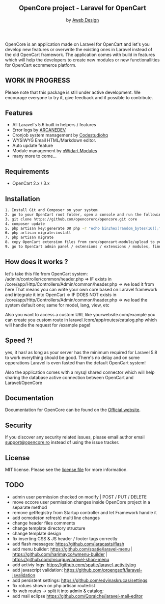 <h2 align="center">
    OpenCore project - Laravel for OpenCart
</h2>
<p align="center">
by <a target="_blank" href="https://www.awebdesign.ro/en/">Aweb Design</a>
</p>
<br/><br/>

OpenCore is an application made on Laravel for OpenCart and let's you develop new features or overwrite the existing ones in Laravel instead of the old OpenCart framework. The application comes with build in features which will help the developers to create new modules or new functionallities for OpenCart ecommerce platform.

## WORK IN PROGRESS

Please note that this package is still under active development. We encourage everyone to try it, give feedback and if possible to contribute.

## Features

* All Laravel's 5.6 built in helpers / features
* Error logs by <a target="_blank" href="https://github.com/ARCANEDEV/LogViewer">ARCANEDEV</a>
* Cronjob system management by <a target="_blank" href="https://github.com/codestudiohq/laravel-totem">Codestudiohq</a>
* WYSIWYG Email HTML/Markdown editor.
* Auto update feature
* Module management by <a target="_blank" href="https://github.com/nWidart/laravel-modules">nWidart Modules</a>
* many more to come...

## Requirements

* OpenCart 2.x / 3.x

## Installation

``` bash
1. Install Git and Composer on your system
2. go to your OpenCart root folder, open a console and run the following commands step by step
3. git clone https://github.com/opencorero/opencore.git core
4. composer update
5. php artisan key:generate OR php -r "echo bin2hex(random_bytes(16));", copy the key shown there and change APP_KEY from core/.env file
6. php artisan migrate:install
7. php artisan migrate
8. copy OpenCart extension files from core/opencart-module/upload to you OpenCart root folder
9. go to OpenCart admin panel / extensions / extensions / modules, find OpenCore module and install it
```

## How does it works ?

let's take this file from OpenCart system: /admin/controller/common/header.php
    => IF exists in /core/app/Http/Controllers/Admin/common/header.php => we load it from here
		That means you can write your own core based on Laravel framework and integrate it into OpenCart
    => IF DOES NOT exists in /core/app/Http/Controllers/Admin/common/header.php => we load the system default one; same for model, lang, view, etc
	
Also you want to access a custom URL like yourwebsite.com/example
you can create you custom route in laravel /core/app/routes/catalog.php which will handle the request for /example page!

## Speed ?!
yes, it has! as long as your server has the minimum required for Laravel 5.8 to work everything should be good. There's no delay and on some opperations Laravel is even fasted than the default OpenCart system!

Also the application comes with a mysql shared connector which will help sharing the database active connection between OpenCart and Laravel/OpenCore

## Documentation

Documentation for OpenCore can be found on the [Official website](https://opencore.ro).

## Security

If you discover any security related issues, please email author email [support@opencore.ro](mailto:support@opencore.ro) instead of using the issue tracker.

## License

MIT license. Please see the [license file](LICENSE) for more information.


## TODO

* admin user permission checked on modify | POST / PUT / DELETE
* move occore user permission changes inside OpenCore project in a separate method
* remove getRegistry from Startup controller and let Framework handle it
* add ocmode(on refresh) multi line changes
* change header files comments
* change template directory structure
* change template design
* fix inserting CSS & JS header / footer tags correctly
* add flash messages: https://github.com/laracasts/flash
* add menu builder: https://github.com/spatie/laravel-menu | https://github.com/harimayco/wmenu-builder | https://github.com/msurguy/laravel-shop-menu
* add activiy logs: https://github.com/spatie/laravel-activitylog
* add javascript validation: https://github.com/proengsoft/laravel-jsvalidation
* add persistent settings: https://github.com/edvinaskrucas/settings
* fix rotues shown on php artisan route:list
* fix web routes -> split it into admin & catalog;
* add mail eclipse https://github.com/Qoraiche/laravel-mail-editor
